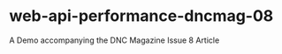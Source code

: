 web-api-performance-dncmag-08
=============================

A Demo accompanying the DNC Magazine Issue 8 Article

